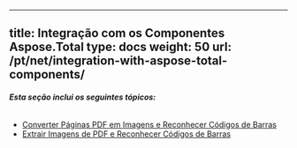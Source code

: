 ---
title: Integração com os Componentes Aspose.Total
type: docs
weight: 50
url: /pt/net/integration-with-aspose-total-components/
---

###### **Esta seção inclui os seguintes tópicos:**
- [Converter Páginas PDF em Imagens e Reconhecer Códigos de Barras](/pdf/pt/net/convert-pdf-pages-to-images-and-recognize-barcodes/)
- [Extrair Imagens de PDF e Reconhecer Códigos de Barras](/pdf/pt/net/extract-images-from-pdf-and-recognize-barcodes/)
